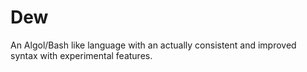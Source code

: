 # Dew
 An Algol/Bash like language with an actually consistent and improved syntax with experimental features.
